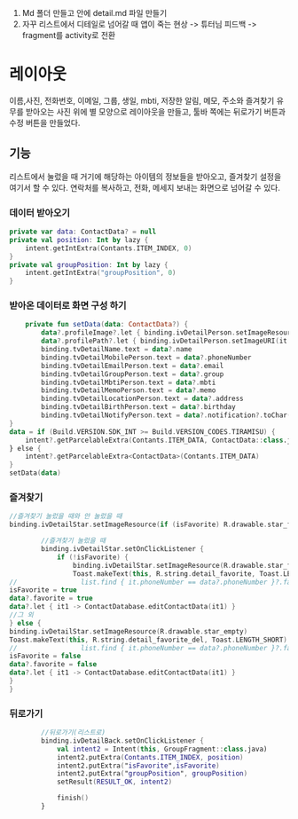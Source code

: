 1. Md 폴더 만들고 안에 detail.md 파일 만들기
2. 자꾸 리스트에서 디테일로 넘어갈 때 앱이 죽는 현상 -> 튜터님 피드백 -> fragment를 activity로 전환

# 레이아웃
이름,사진, 전화번호, 이메일, 그룹, 생일, mbti, 저장한 알림, 메모, 주소와 즐겨찾기 유무를
받아오는 사진 위에 별 모양으로 레이아웃을 만들고, 툴바 쪽에는 뒤로가기 버튼과 수정 버튼을 만들었다.

## 기능
리스트에서 눌렀을 때 거기에 해당하는 아이템의 정보들을 받아오고, 즐겨찾기 설정을 여기서 할 수 있다.
연락처를 복사하고, 전화, 메세지 보내는 화면으로 넘어갈 수 있다.


### 데이터 받아오기
```kotlin
private var data: ContactData? = null
private val position: Int by lazy {
    intent.getIntExtra(Contants.ITEM_INDEX, 0)
}
private val groupPosition: Int by lazy {
    intent.getIntExtra("groupPosition", 0)
}
```

### 받아온 데이터로 화면 구성 하기
```kotlin
    private fun setData(data: ContactData?) {
        data?.profileImage?.let { binding.ivDetailPerson.setImageResource(it) }
        data?.profilePath?.let { binding.ivDetailPerson.setImageURI(it.toUri()) }
        binding.tvDetailName.text = data?.name
        binding.tvDetailMobilePerson.text = data?.phoneNumber
        binding.tvDetailEmailPerson.text = data?.email
        binding.tvDetailGroupPerson.text = data?.group
        binding.tvDetailMbtiPerson.text = data?.mbti
        binding.tvDetailMemoPerson.text = data?.memo
        binding.tvDetailLocationPerson.text = data?.address
        binding.tvDetailBirthPerson.text = data?.birthday
        binding.tvDetailNotifyPerson.text = data?.notification?.toChar().toString()
}
data = if (Build.VERSION.SDK_INT >= Build.VERSION_CODES.TIRAMISU) {
    intent?.getParcelableExtra(Contants.ITEM_DATA, ContactData::class.java)
} else {
    intent?.getParcelableExtra<ContactData>(Contants.ITEM_DATA)
}
setData(data)
```

### 즐겨찾기
```kotlin
//즐겨찾기 눌렀을 때와 안 눌렀을 때
binding.ivDetailStar.setImageResource(if (isFavorite) R.drawable.star_full else R.drawable.star_empty)

        //즐겨찾기 눌렀을 때
        binding.ivDetailStar.setOnClickListener {
            if (!isFavorite) {
                binding.ivDetailStar.setImageResource(R.drawable.star_full)
                Toast.makeText(this, R.string.detail_favorite, Toast.LENGTH_SHORT).show()
//                list.find { it.phoneNumber == data?.phoneNumber }?.favorite = true
isFavorite = true
data?.favorite = true
data?.let { it1 -> ContactDatabase.editContactData(it1) }
//그 외
} else {
binding.ivDetailStar.setImageResource(R.drawable.star_empty)
Toast.makeText(this, R.string.detail_favorite_del, Toast.LENGTH_SHORT).show()
//                list.find { it.phoneNumber == data?.phoneNumber }?.favorite = false
isFavorite = false
data?.favorite = false
data?.let { it1 -> ContactDatabase.editContactData(it1) }
}
}
```

### 뒤로가기
```kotlin
        //뒤로가기(리스트로)
        binding.ivDetailBack.setOnClickListener {
            val intent2 = Intent(this, GroupFragment::class.java)
            intent2.putExtra(Contants.ITEM_INDEX, position)
            intent2.putExtra("isFavorite",isFavorite)
            intent2.putExtra("groupPosition", groupPosition)
            setResult(RESULT_OK, intent2)

            finish()
        }
```

